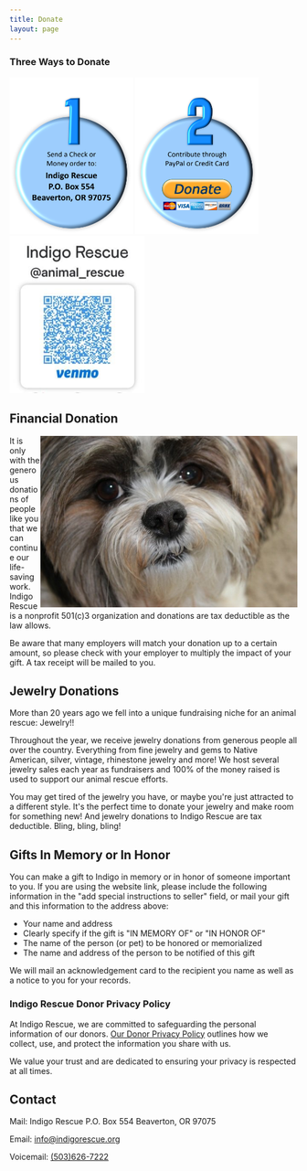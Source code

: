 ```yaml
---
title: Donate
layout: page
---
```


### Three Ways to Donate

<img height="275" src="/assets/images/donate_mail.jpg">
<a href="https://www.paypal.com/donate/?hosted_button_id=2MS8Q28SCR6KQ"><img height="275" src="/assets/images/donate_paypal.jpg"></a>
<img height="275" src="/assets/images/donate_venmo.jpg">


## Financial Donation

<img align="right" height="300" src="/assets/images/donate1.jpg">

It is only with the generous donations of people like you that we can continue our life-saving work. Indigo Rescue is a nonprofit 501(c)3 organization and donations are tax deductible as the law allows.

Be aware that many employers will match your donation up to a certain amount, so please check with your employer to multiply the impact of your gift. A tax receipt will be mailed to you.

## Jewelry Donations

More than 20 years ago we fell into a unique fundraising niche for an animal rescue: Jewelry!!  
  
Throughout the year, we receive jewelry donations from generous people all over the country. Everything from fine jewelry and gems to Native American, silver, vintage, rhinestone jewelry and more! We host several jewelry sales each year as fundraisers and 100% of the money raised is used to support our animal rescue efforts.  
  
You may get tired of the jewelry you have, or maybe you're just attracted to a different style. It's the perfect time to donate your jewelry and make room for something new! And jewelry donations to Indigo Rescue are tax deductible. Bling, bling, bling!

## Gifts In Memory or In Honor

You can make a gift to Indigo in memory or in honor of someone important to you. If you are using the website link, please include the following information in the "add special instructions to seller" field, or mail your gift and this information to the address above:

* Your name and address
* Clearly specify if the gift is "IN MEMORY OF" or "IN HONOR OF"
* The name of the person (or pet) to be honored or memorialized
* The name and address of the person to be notified of this gift

We will mail an acknowledgement card to the recipient you name as well as a notice to you for your records.

### Indigo Rescue Donor Privacy Policy

At Indigo Rescue, we are committed to safeguarding the personal information of our donors. [Our Donor Privacy Policy](/assets/pdf/Indigo-Rescue-Donor-Privacy-Policy.pdf) outlines how we collect, use, and protect the information you share with us.

We value your trust and are dedicated to ensuring your privacy is respected at all times.

## Contact

Mail: Indigo Rescue P.O. Box 554 Beaverton, OR 97075 
  
Email: [info@indigorescue.org](mailto:info@indigorescue.org)
  
Voicemail: [(503)626-7222](tel:5036267222)
